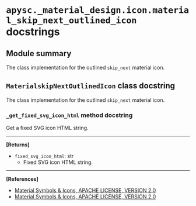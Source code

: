 # `apysc._material_design.icon.material_skip_next_outlined_icon` docstrings

## Module summary

The class implementation for the outlined `skip_next` material icon.

## `MaterialskipNextOutlinedIcon` class docstring

The class implementation for the outlined `skip_next` material icon.

### `_get_fixed_svg_icon_html` method docstring

Get a fixed SVG icon HTML string.<hr>

**[Returns]**

- `fixed_svg_icon_html`: str
  - Fixed SVG icon HTML string.

<hr>

**[References]**

- [Material Symbols & Icons, APACHE LICENSE, VERSION 2.0](https://fonts.google.com/icons?icon.size=24&icon.color=%23e8eaed)
- [Material Symbols & Icons, APACHE LICENSE, VERSION 2.0](https://www.apache.org/licenses/LICENSE-2.0.html)